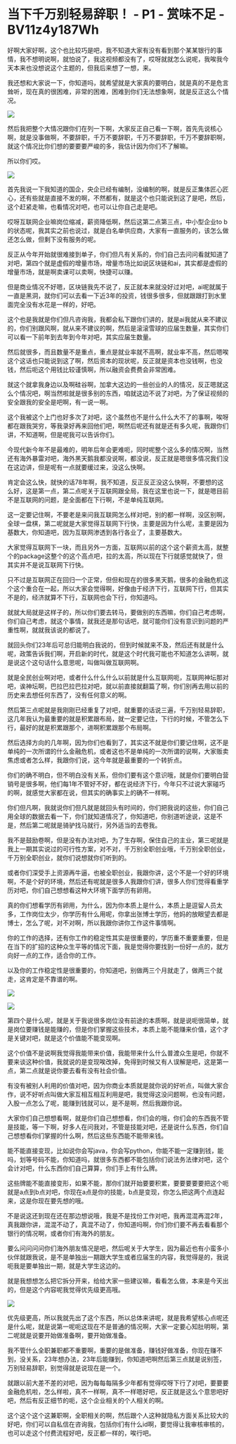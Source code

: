 # 当下千万别轻易辞职！ - P1 - 赏味不足 - BV11z4y187Wh

好啊大家好啊，这个也比较巧是吧，我不知道大家有没有看到那个某某银行的事情，我不想明说啊，就怕说了，我这视频都没有了，哎呀就就怎么说呢，我唉我今天本来也没想说这个主题的，但我后来想了一想，来。

我还想和大家说一下，你知道吗，就希望就是大家真的要明白，就是真的不是危言耸听，现在真的很困难，非常的困难，困难到你们无法想象啊，就是反正这么个情况。



![](img/228a4c5c651b911d059d50626110bfd2_1.png)

然后我把整个大情况跟你们在列一下啊，大家反正自己看一下啊，首先先说核心啊，就是没事做啊，不要辞职，千万不要辞职，千万不要辞职，千万不要辞职啊，就这个情况比你们想的要要要严峻的多，我估计因为你们不了解嘛。

所以你们哎。

![](img/228a4c5c651b911d059d50626110bfd2_3.png)

首先我说一下我知道的国企，央企已经有编制，没编制的啊，就是反正集体匠心匠心，还有些就是直接不发的啊，不然都有，就是这个也只能说到这了是吧，然后，这个赶紧走嘛，也看情况对吧，也可以让你自己走是吧。

哎呀互联网企业嘛岗位缩减，薪资降低啊，然后这第二点第三点，中小型企业to b的状态呢，我其实之前也说过，就是白名单供应商，大家有一直服务的，该怎么做还怎么做，但剩下没有服务的呢。

反正从今年开始就很难接到单子，你们但凡有关系的，你们自己去问问看就知道了对吧，第四个就是虚假的增量市场，增量市场比如说区块链和ai，其实都是虚假的增量市场，就是啊卖课可以卖啊，快捷可以赚。

但是商业情况不好嗯，区块链我先不说了，反正就本来就没好过对吧，ai呢就属于一直是黑洞，就你们可以去看一下近3年的投资，钱很多很多，但就跟跟打到水里面完全没有水花是一样的，好吧。

这个也是我就是你们但凡咨询我，我都会私下跟你们讲的，就是ai我就从来不建议的，你们别跟风啊，就从来不建议的啊，然后是滚滚雪球的应届生数量，其实你们可以看一下前年到去年到今年对吧，其实应届生数量。

然后就很多，而且数量不是重点，重点是就业率就不高啊，就业率不高，然后嗯唉这个这话也只能说到这了啊，然后资本的现状呢，反正就是资本也没钱啊，也没钱，然后呃这个用钱比较谨慎啊，所以融资会费费会非常困难。

就这个就拿我身边以及啊硅谷啊，加拿大这边的一些创业的人的情况，反正嗯就这么个情况吧，啊当然啦就是很多别的东西，咱就这边不说了对吧，为了保证视频的安全跟我的安全是吧啊，有一说一啊。

这个我被这个上门也好多次了对吧，这个虽然也不是什么什么大不了的事啊，唉呀都在跟我哭穷，等我录好再来回他们吧，啊然后呢还有就是还有多久呢，我跟你们讲，不知道啊，但是呢我可以告诉你们。

今现代新今年不是最难的，明年后年会更难呃，同时呢整个这么多的情况啊，当然还有海外暴雷对吧，海外黑天鹅我都没说啊，都没说，反正就是嗯很多情况我们没在这边讲，但是呢有一点就要缓过来，没这么快啊。

肯定会这么快，就快的话78年啊，我不知道，反正反正没这么快啊，不要想的这么好，这是第一点，第二点呢关于互联网跟全局，我在这里也说一下，就是嗯目前不是互联网的问题，是全面都在下行啊，不是单纯互联网。

这一定要记住啊，不要老是来问我互联网怎么样对吧，别的都一样啊，没区别啊，全球一盘棋，第二呢就是大家觉得互联网下行快，主要是因为什么呢，主要是因为基数大，你知道吧，因为互联网渗透到各行各业了，主要基数大。

大家觉得互联网下一块，而且另外一方面，互联网以前的这个这个薪资太高，就整个的package这整个的这个高点吧，拉的太高，所以现在下行就感觉就快了，但其实并不是说互联网下行快。

只不过是互联网正在回归一个正常，但但和现在的很多黑天鹅，很多的金融危机这个这个重合在一起，所以大家会觉得啊，好像由于经济下行，互联网下行，但其实不是的，经济就算不下行，互联网也会下行，你知道吗。

就就大局就是这样子的，所以你们要去转马，要做别的东西嘛，你们自己考虑啊，你们自己考虑，就这个事情，就我还是那句话吧，就可能你们没有意识到问题的严重性啊，就就我该说的都说了。

就回头你们23年后可总归能明白我说的，但到时候就来不及，然后还有就是什么呢，政策告诉我们啊，开启新的时代，就是这个时代我可能也不知道怎么讲啊，就是说这个这句话什么意思呢，叫做叫做互联网啊。

就是全民创业啊对吧，或者什么什么什么以前就是什么互联网呃，互联网神坛那对吧，诶神坛啊，巴拉巴拉巴拉对吧，就以前直接就翻篇了啊，你们别再去用以前的历史来去想任何东西了，没有任何意义的啊。

然后第三点呢就是我刚刚已经重复了对吧，就重要的话说三遍，千万别轻易辞职，这几年我认为最重要的就是积累跟布局，就一定要记住，下行的时候，不管怎么下行，最好的就是积累跟那个，进啊积累跟那个布局啊。

然后选择方向的几年啊，因为你们也看到了，其实这不就是你们要记住啊，这不是单纯的一次所谓的什么金融危机，或者这也不是单纯的一次所谓的说啊，大家贩卖焦虑或者怎么样，我跟你们说，这今年就是最重要的一个转折点。

你们的确不明白，但不明白没有关系，但你们要有这个意识哦，就是你们要明白营销号是很多啊，他们每1年不管好不好，都在说经济下行，今年只不过说大家碰巧的啊，就感觉大家都在说，但其实的确事实上的确不一样啊。

你们但凡啊，我就说你们但凡就是就回头有时间的，你们把我说的这些，你们自己用全球的数据去看一下，你们就知道情况了，你知道吧，你别道听途说，这是不是，然后第二呢就是骑驴找马就行，另外适当的去卷我。

我不是鼓励卷啊，但是没有办法对吧，为了生存啊，保住自己的主业，第三呢就是我上一期其实说过的可行性方案，对不对，千万别全职创业哦，千万别全职创业，千万别全职创业，就你们说想就你们听到的。

或者你们深受手上资源再牛逼，也被全职创业，我跟你讲，这个不是一个好的环境啊，不是个好的环境，然后还有呢就是很多人我跟你们讲，很多人你们觉得看重学历对吧，你们自己想想看这种大环境下面学历有卵用。

真的你们想看学历有卵用，为什么，因为你本质上是什么，本质上是逗留人员太多，工作岗位太少，你学历有什么用呢，你拿出张博士学历，他妈的放眼望去都是博士，怎么了呢，对不对啊，所以我跟你讲你工作这件事情啊。

你的工作的选择，还有你工作的稳定性其实是很重要的，学历重不重要重要，但是在当下的扩招的这种众生平等的情况下面，我是觉得你要找到一份好一点的，就方向好一点的工作，适合你的工作。

以及你的工作稳定性是很重要的，你知道吧，别做两三个月就走了，做两三个就走，这肯定是不靠谱的啊。

![](img/228a4c5c651b911d059d50626110bfd2_5.png)

![](img/228a4c5c651b911d059d50626110bfd2_6.png)

第四个是什么呢，就是关于我说很多岗位没有前途的本质啊，就是说呃很简单，就是岗位要赚钱是能赚的，但是你们掌握这些技术，本质上能不能赚来价值，这个才是关键对吧，就是这个价值能不能变现啊。

这个价值不是说啊我觉得我能带来价值，我能带来什么什么普渡众生是吧，你就不要来谈这种价值，我就说的是变现唉改掉，免得到时候又有人误解是吧，这是第一点，第二点就是说你要去看有没有社会价值。

有没有被别人利用的价值对吧，因为你商业本质就是就你说的好听点，叫做大家合作，说不好听点叫做大家互相互相互利用是吧，我觉得这没问题啊，也没有问题，入股一点怎么了呢，能赚到钱就可以，是不是啊，然后我跟你说。

大家你们自己想想看啊，就是你们自己想想看，你们会的哦，你们会的东西我不管是技能，等一下啊，好多人在问我对，不管是技能对吧，还是说什么东西，你们自己想想看你们掌握的什么啊，然后这些东西能不能带来钱。

能不能直接变现，比如说你会写java，你会写python，你能不能一定赚到钱，能吗，划等号码不能，你知道吗，就很多东西都不能包括你们说法务法律对吧，这个会计对吧，什么东西你们自己算算，你们手上有什么牌。

这些牌能不能直接变形，如果不能，那你们就开始要要积累，要要要要要把这个呃就是a点到b点对吧，你现在a点是你的技能，b点是变现，你怎么把这两个点连起来，这是你现在要先想的哦。

不是说这还到现在还在那边想说哦，我是不是找份工作对吧，我再混混再混2年，真我跟你讲，混混不动了，真混不动了，你知道吗啊，你们你们要不再去看看那个银行的情况啊，或者你们有海外的朋友。

要么问问问问你们海外朋友情况是吧，然后呢关于大学生，因为最近也有小蛮多小伙伴就跟我说，是不是单独出一期跟大学生或者应届生的内容，我觉得是的，我说呃我是要单独出一期，就是大学生这边的。

就是我想想怎么把它拆分开来，给给大家一些建议嘛，看看怎么做，本来是今天出的，但是这个内容呢我觉得优先级更高哦。



![](img/228a4c5c651b911d059d50626110bfd2_8.png)

优先级更高，所以我就先出了这个东西，所以总体来讲呢，就是我希望核心点呢还是什么呢，就是说第一呢呃这现在不是普通的情况啊，大家一定要心知肚明啊，第二呢就是说要开始做准备啊，要开始做准备。

我不管什么全职兼职都不重要啊，重要的是做准备，赚钱好做准备，你现在赚不到，没关系，23年想办法，23年后能赚到，你知道吧啊然后第三点就是说别签，万别轻易辞职，别觉得就是说现在是一个。

就跟以前大差不差的对吧，因为每每每隔多少年都有觉得哎呀下行了对吧，要要要金融危机啦，怎么样啦，真不一样啊，真不一样嗯好吧，反正就是这么个意思吧好吧，然后有反正细节的呃，这个企业相关的个人相关的啊。

这个这个这个这兼职啊，全职相关的啊，然后跟个人这种就隐私方面关系比较大的好吧，你们可以自私信在咨询我，包括你们有什么id啊，要觉得让我审核审核的，也可以走这个付费流程好吧，反正都一样的，唉行吧。

